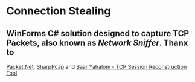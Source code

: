 Connection Stealing
================
WinForms C# solution designed to capture TCP Packets, also known as *Network Sniffer*.
Thanx to
-----------
[Packet.Net](http://sourceforge.net/projects/packetnet/), [SharpPcap](http://sourceforge.net/projects/sharppcap/) and [Saar Yahalom - TCP Session Reconstruction Tool](http://www.codeproject.com/Articles/20501/TCP-Session-Reconstruction-Tool)
